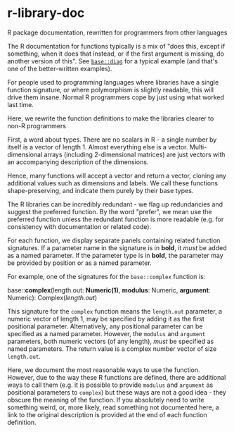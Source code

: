 r-library-doc
=============

R package documentation, rewritten for programmers from other languages

The R documentation for functions typically is a mix of "does this, except if
something, when it does that instead, or if the first argument is missing, do
another version of this". See [`base::diag`](http://stat.ethz.ch/R-manual/R-devel/library/base/html/diag.html) 
for a typical example (and that's one of the better-written examples).

For people used to programming languages where
libraries have a single function signature, or where polymorphism is slightly
readable, this will drive them insane.  Normal R programmers cope by just 
using what worked last time.

Here, we rewrite the function definitions to make the libraries clearer to non-R
programmers

First, a word about types. There are no scalars in R - a single number by itself
is a vector of length 1. Almost everything else is a vector. Multi-dimensional
arrays (including 2-dimensional matrices) are just vectors with an accompanying
description of the dimensions.

Hence, many functions will accept a vector and return a vector, cloning any
additional values such as dimensions and labels. We call these functions
shape-preserving, and indicate them purely by their base types.

The R libraries can be incredibly redundant - we flag up redundancies and suggest
the preferred function.  By the word "prefer", we mean use the preferred
function unless the redundant function is more readable (e.g. for consistency
with documentation or related code).

For each function, we display separate panels containing related function signatures. 
If a parameter name in the signature is in **bold**, it *must* be added as a named parameter. 
If the parameter type is in **bold**, the parameter may be
provided by position or as a named parameter.

For example, one of the signatures for the `base::complex` function is:

base::**complex**(length.out: **Numeric(1)**, **modulus**: Numeric, **argument**: Numeric): Complex(*length.out*)

This signature for the `complex` function means the `length.out` parameter, a numeric vector of length 1, may be specified by adding it as the first positional parameter. Alternatively, any positional parameter can be specified as a named parameter. However, the `modulus` and `argument` parameters, both numeric vectors (of any length), *must* be specified as named parameters.  The return value is a complex number vector of size `length.out`.

Here, we document the most reasonable ways to use the function. However, due to the way these R functions are defined, there are additional ways to call them (e.g. it is possible to provide `modulus` and `argument` as positional parameters to `complex`) but these ways are not a good idea - they obscure the meaning of the function. If you absolutely need to write something weird, or, more likely, read something not documented here, a link to the original description is provided at the end of each function definition.
